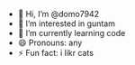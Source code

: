 - 👋 Hi, I’m @domo7942
- 👀 I’m interested in guntam
- 🌱 I’m currently learning code
- 😄 Pronouns: any
- ⚡ Fun fact: i likr cats
